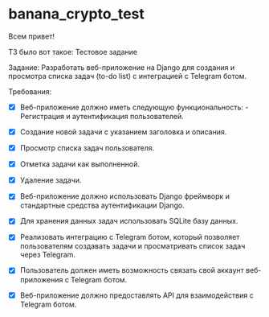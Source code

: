# banana_crypto_test

Всем привет!

ТЗ было вот такое:
Тестовое задание

Задание: Разработать веб-приложение на Django для создания и просмотра списка задач (to-do list) с интеграцией с Telegram ботом.

Требования:

- [X] Веб-приложение должно иметь следующую функциональность: - Регистрация и аутентификация пользователей.

- [X] Создание новой задачи с указанием заголовка и описания.

- [X] Просмотр списка задач пользователя.

- [X] Отметка задачи как выполненной.

- [X] Удаление задачи.

- [X] Веб-приложение должно использовать Django фреймворк и стандартные средства аутентификации Django.

- [X] Для хранения данных задач использовать SQLite базу данных.

- [X] Реализовать интеграцию с Telegram ботом, который позволяет пользователям создавать задачи и просматривать список задач через Telegram.

- [X] Пользователь должен иметь возможность связать свой аккаунт веб-приложения с Telegram ботом.

- [X] Веб-приложение должно предоставлять API для взаимодействия с Telegram ботом.
